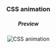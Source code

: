 <div align="center">

### CSS animation

##### Preview

![CSS animation](https://i.postimg.cc/dVSH6vst/Animation9.gif)

</div>
